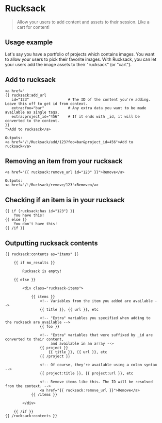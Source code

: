 # Rucksack
> Allow your users to add content and assets to their session. Like a cart for content!

## Usage example
Let's say you have a portfolio of projects which contains images. You want to allow your
users to pick their favorite images. With Rucksack, you can let your users add the
image assets to their "rucksack" (or "cart").

## Add to rucksack
```
<a href="
{{ rucksack:add_url
   id="123"                  # The ID of the content you're adding. Leave this off to get id from context.
   extra:foo="bar"           # Any extra data you want to be made available as single tags.
   extra:project_id="456"    # If it ends with _id, it will be converted to the content.
}}
">Add to rucksack</a>

Outputs:
<a href="/!/Rucksack/add/123?foo=bar&project_id=456">Add to rucksack</a>
```

## Removing an item from your rucksack
```
<a href="{{ rucksack:remove_url id="123" }}">Remove</a>

Outputs:
<a href="/!/Rucksack/remove/123">Remove</a>
```

## Checking if an item is in your rucksack
```
{{ if {rucksack:has id="123"} }}
    You have this!
{{ else }}
    You don't have this!
{{ /if }}
```

## Outputting rucksack contents
```
{{ rucksack:contents as="items" }}

    {{ if no_results }}

        Rucksack is empty!

    {{ else }}

        <div class="rucksack-items">

            {{ items }}
                <!-- Variables from the item you added are available -->
                {{ title }}, {{ url }}, etc

                <!-- "Extra" variables you specified when adding to the rucksack are available -->
                {{ foo }}

                <!-- "Extra" variables that were suffixed by _id are converted to their content,
                     and available in an array -->
                {{ project }}
                    {{ title }}, {{ url }}, etc
                {{ /project }}

                <!-- Of course, they're available using a colon syntax -->
                {{ project:title }}, {{ project:url }}, etc

                <!-- Remove items like this. The ID will be resolved from the context. -->
                <a href="{{ rucksack:remove_url }}">Remove</a>
            {{ /items }}

        </div>

    {{ /if }}
{{ /rucksack:contents }}
```
